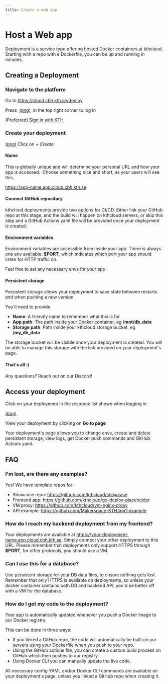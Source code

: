 ```yaml
---
title: Create a web app
---
```


# Host a Web app
Deployment is a service type offering hosted Docker containers at
kthcloud. Starting with a repo with a Dockerfile, you can be up and
running in minutes.

## Creating a Deployment

### Navigate to the platform

Go to https://cloud.cbh.kth.se/deploy

Press  [(png)](/File:Screenshot_from_2023-09-20_10-22-36.png "wikilink")  in
the top right corner to log in

(Preferred) [Sign in with KTH](/KTH_SSO "wikilink")

### Create your deployment

[(png)](/File:Screenshot_from_2023-09-20_10-26-50.png "wikilink") Click
on *+ Create*

#### Name

This is globally unique and will determine your personal URL and how
your app is accessed.  Choose something nice and short, as your users
will see this.

[<https://app-name.app.cloud.cbh.kth.se>](https://app-name.dev.cloud.cbh.kth.se)

#### Connect GitHub repository

kthcloud deployments provide two options for CI/CD. Either link your
GitHub repo at this stage, and the build will happen on kthcloud
servers, or skip this step and a GitHub Actions yaml file will be
provided once your deployment is created.

#### Environment variables

Environment variables are accessible from inside your app. There is
always one env available: **$PORT**, which indicates which port your app
should listen for HTTP traffic on.

Feel free to set any necessary envs for your app.

#### Persistent storage

Persistent storage allows your deployment to save state between restarts
and when pushing a new version.

You'll need to provide

  - **Name**: A friendly name to remember what this is for
  - **App path**: The path inside your Docker container, eg
    **/mnt/db_data**
  - **Storage path**: Path inside your kthcloud storage bucket, eg
    **/my_db_data**

The storage bucket will be visible once your deployment is created. You
will be able to manage this storage with the link provided on your
deployment's page.

#### That's all :)

Any questions? Reach out on our Discord\!

## Access your deployment

Click on your deployment in the resource list shown when logging in

[(png)](/File:Screenshot_from_2023-09-20_10-41-46.png "wikilink")

View your deployment by clicking on **Go to page**

Your deployment's page allows you to change envs, create and delete
persistent storage, view logs, get Docker push commands and GitHub
Actions yaml.

## FAQ

### I'm lost, are there any examples?

Yes\! We have template repos for:

  - Showcase repo: <https://github.com/kthcloud/showcase>
  - Frontend app: <https://github.com/kthcloud/go-deploy-placeholder>
  - VM proxy: <https://github.com/kthcloud/vm-nginx-proxy>
  - API example: <https://github.com/Makerspace-KTH/api1-example>

### How do I reach my backend deployment from my frontend?

Your deployments are available at
<https://your-deployment-name.app.cloud.cbh.kth.se>. Simply connect your
other deployment to this URL. Please remember that deployments only
support HTTPS through **$PORT**, for other protocols, you should use a
VM.

### Can I use this for a database?

Use persistent storage for your DB data files, to ensure nothing gets
lost. Remember that only HTTPS is available on deployments, so unless
your docker container contains both DB and backend API, you'd be better
off with a VM for the database.

### How do I get my code to the deployment?

Your app is automatically updated whenever you push a Docker image to
our Docker registry.

This can be done in three ways:

  - If you linked a GitHub repo, the code will automatically be built on
    our servers using your Dockerfile when you push to your repo.
  - Using the GitHub actions file, you can create a custom build process
    on GitHub which then pushes to our registry.
  - Using Docker CLI you can manually update the live code.

All necessary config YAML and/or Docker CLI commands are available on
your deployment's page, unless you linked a GitHub repo when creating
it.